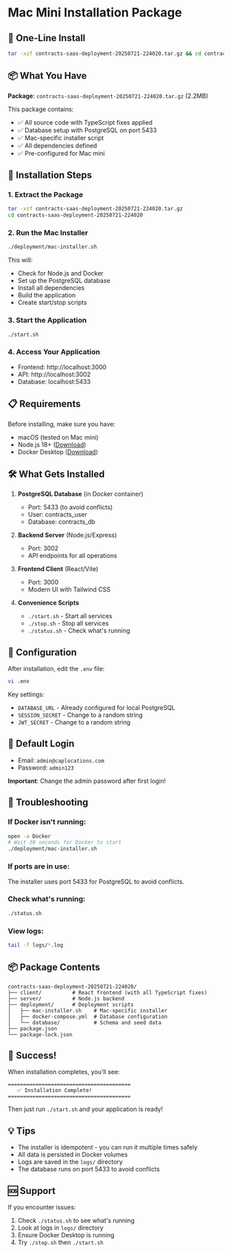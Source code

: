 # Mac Mini Installation Package

## 🎯 One-Line Install

```bash
tar -xzf contracts-saas-deployment-20250721-224020.tar.gz && cd contracts-saas-deployment-20250721-224020 && ./deployment/mac-installer.sh
```

## 📦 What You Have

**Package**: `contracts-saas-deployment-20250721-224020.tar.gz` (2.2MB)

This package contains:
- ✅ All source code with TypeScript fixes applied
- ✅ Database setup with PostgreSQL on port 5433
- ✅ Mac-specific installer script
- ✅ All dependencies defined
- ✅ Pre-configured for Mac mini

## 🚀 Installation Steps

### 1. Extract the Package
```bash
tar -xzf contracts-saas-deployment-20250721-224020.tar.gz
cd contracts-saas-deployment-20250721-224020
```

### 2. Run the Mac Installer
```bash
./deployment/mac-installer.sh
```

This will:
- Check for Node.js and Docker
- Set up the PostgreSQL database
- Install all dependencies
- Build the application
- Create start/stop scripts

### 3. Start the Application
```bash
./start.sh
```

### 4. Access Your Application
- Frontend: http://localhost:3000
- API: http://localhost:3002
- Database: localhost:5433

## 📋 Requirements

Before installing, make sure you have:
- macOS (tested on Mac mini)
- Node.js 18+ ([Download](https://nodejs.org/))
- Docker Desktop ([Download](https://www.docker.com/products/docker-desktop/))

## 🛠️ What Gets Installed

1. **PostgreSQL Database** (in Docker container)
   - Port: 5433 (to avoid conflicts)
   - User: contracts_user
   - Database: contracts_db

2. **Backend Server** (Node.js/Express)
   - Port: 3002
   - API endpoints for all operations

3. **Frontend Client** (React/Vite)
   - Port: 3000
   - Modern UI with Tailwind CSS

4. **Convenience Scripts**
   - `./start.sh` - Start all services
   - `./stop.sh` - Stop all services
   - `./status.sh` - Check what's running

## 🔧 Configuration

After installation, edit the `.env` file:
```bash
vi .env
```

Key settings:
- `DATABASE_URL` - Already configured for local PostgreSQL
- `SESSION_SECRET` - Change to a random string
- `JWT_SECRET` - Change to a random string

## 📱 Default Login

- Email: `admin@caplocations.com`
- Password: `admin123`

**Important**: Change the admin password after first login!

## 🚨 Troubleshooting

### If Docker isn't running:
```bash
open -a Docker
# Wait 30 seconds for Docker to start
./deployment/mac-installer.sh
```

### If ports are in use:
The installer uses port 5433 for PostgreSQL to avoid conflicts.

### Check what's running:
```bash
./status.sh
```

### View logs:
```bash
tail -f logs/*.log
```

## 📦 Package Contents

```
contracts-saas-deployment-20250721-224020/
├── client/          # React frontend (with all TypeScript fixes)
├── server/          # Node.js backend
├── deployment/      # Deployment scripts
│   ├── mac-installer.sh    # Mac-specific installer
│   ├── docker-compose.yml  # Database configuration
│   └── database/           # Schema and seed data
├── package.json
└── package-lock.json
```

## 🎉 Success!

When installation completes, you'll see:
```
========================================
   ✅ Installation Complete!
========================================
```

Then just run `./start.sh` and your application is ready!

## 💡 Tips

- The installer is idempotent - you can run it multiple times safely
- All data is persisted in Docker volumes
- Logs are saved in the `logs/` directory
- The database runs on port 5433 to avoid conflicts

## 🆘 Support

If you encounter issues:
1. Check `./status.sh` to see what's running
2. Look at logs in `logs/` directory
3. Ensure Docker Desktop is running
4. Try `./stop.sh` then `./start.sh`